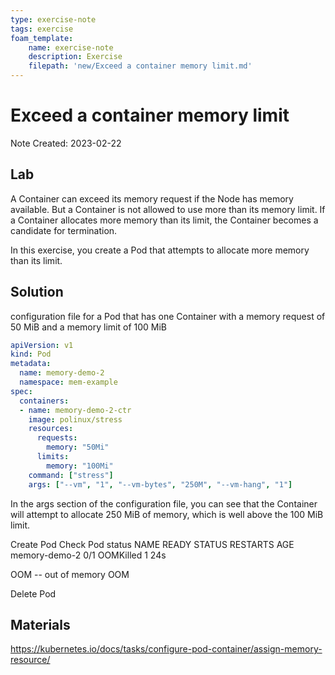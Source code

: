 ```yaml
---
type: exercise-note
tags: exercise
foam_template:
    name: exercise-note
    description: Exercise
    filepath: 'new/Exceed a container memory limit.md'
---
```

# Exceed a container memory limit
Note Created: 2023-02-22

## Lab 

A Container can exceed its memory request if the Node has memory available. But a Container is not allowed to use more than its memory limit. If a Container allocates more memory than its limit, the Container becomes a candidate for termination.

In this exercise, you create a Pod that attempts to allocate more memory than its limit.

## Solution

configuration file for a Pod that has one Container with a memory request of 50 MiB and a memory limit of 100 MiB

```yaml
apiVersion: v1
kind: Pod
metadata:
  name: memory-demo-2
  namespace: mem-example
spec:
  containers:
  - name: memory-demo-2-ctr
    image: polinux/stress
    resources:
      requests:
        memory: "50Mi"
      limits:
        memory: "100Mi"
    command: ["stress"]
    args: ["--vm", "1", "--vm-bytes", "250M", "--vm-hang", "1"]
```
In the args section of the configuration file, you can see that the Container will attempt to allocate 250 MiB of memory, which is well above the 100 MiB limit.

Create Pod
Check Pod status
NAME            READY     STATUS      RESTARTS   AGE
memory-demo-2   0/1       OOMKilled   1          24s

OOM -- out of memory OOM

Delete Pod

## Materials
https://kubernetes.io/docs/tasks/configure-pod-container/assign-memory-resource/